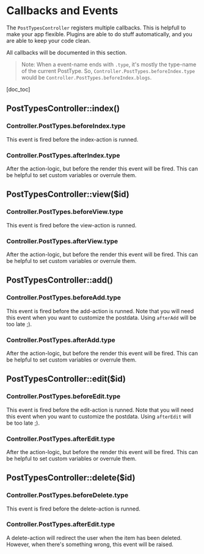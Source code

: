 Callbacks and Events
====================

The `PostTypesController` registers multiple callbacks. This is helpfull to make your app flexible.
Plugins are able to do stuff automatically, and you are able to keep your code clean.

All callbacks will be documented in this section.

> Note: When a event-name ends with `.type`, it's mostly the type-name of the current PostType. So, 
`Controller.PostTypes.beforeIndex.type` would be `Controller.PostTypes.beforeIndex.blogs`.

[doc_toc]


PostTypesController::index()
----------------------------

### Controller.PostTypes.beforeIndex.type

This event is fired before the index-action is runned.

### Controller.PostTypes.afterIndex.type

After the action-logic, but before the render this event will be fired. This can be helpful to set
custom variables or overrule them.


PostTypesController::view($id)
------------------------------

### Controller.PostTypes.beforeView.type

This event is fired before the view-action is runned.

### Controller.PostTypes.afterView.type

After the action-logic, but before the render this event will be fired. This can be helpful to set
custom variables or overrule them.


PostTypesController::add()
--------------------------

### Controller.PostTypes.beforeAdd.type

This event is fired before the add-action is runned. Note that you will need this event when you want to customize
the postdata. Using `afterAdd` will be too late ;).

### Controller.PostTypes.afterAdd.type

After the action-logic, but before the render this event will be fired. This can be helpful to set
custom variables or overrule them.


PostTypesController::edit($id)
------------------------------

### Controller.PostTypes.beforeEdit.type

This event is fired before the edit-action is runned. Note that you will need this event when you want to customize
the postdata. Using `afterEdit` will be too late ;).

### Controller.PostTypes.afterEdit.type

After the action-logic, but before the render this event will be fired. This can be helpful to set
custom variables or overrule them.


PostTypesController::delete($id)
--------------------------------

### Controller.PostTypes.beforeDelete.type

This event is fired before the delete-action is runned.

### Controller.PostTypes.afterEdit.type

A delete-action will redirect the user when the item has been deleted. However, when there's something wrong, this event
will be raised. 


